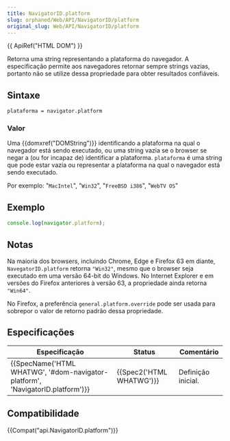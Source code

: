 ```yaml
---
title: NavigatorID.platform
slug: orphaned/Web/API/NavigatorID/platform
original_slug: Web/API/NavigatorID/platform
---
```


{{ ApiRef("HTML DOM") }}

Retorna uma string representando a plataforma do navegador. A especificação permite aos navegadores retornar sempre strings vazias, portanto não se utilize dessa propriedade para obter resultados confiáveis.

## Sintaxe

```
plataforma = navigator.platform
```

### Valor

Uma {{domxref("DOMString")}} identificando a plataforma na qual o navegador está sendo executado, ou uma string vazia se o browser se negar a (ou for incapaz de) identificar a plataforma. `plataforma` é uma string que pode estar vazia ou representar a plataforma na qual o navegador está sendo executado.

Por exemplo: "`MacIntel`", "`Win32`", "`FreeBSD i386`", "`WebTV OS`"

## Exemplo

```js
console.log(navigator.platform);
```

## Notas

Na maioria dos browsers, incluindo Chrome, Edge e Firefox 63 em diante, `NavegatorID.platform` retorna `"Win32"`, mesmo que o browser seja executado em uma versão 64-bit do Windows. No Internet Explorer e em versões do Firefox anteriores à versão 63, a propriedade ainda retorna `"Win64"`.

No Firefox, a preferência `general.platform.override` pode ser usada para sobrepor o valor de retorno padrão dessa propriedade.

## Especificações

| Especificação                                                                                            | Status                           | Comentário         |
| -------------------------------------------------------------------------------------------------------- | -------------------------------- | ------------------ |
| {{SpecName('HTML WHATWG', '#dom-navigator-platform', 'NavigatorID.platform')}} | {{Spec2('HTML WHATWG')}} | Definição inicial. |

## Compatibilidade

{{Compat("api.NavigatorID.platform")}}
